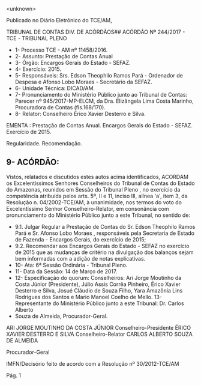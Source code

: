 &lt;unknown&gt;

Publicado  no  Diário Eletrônico do TCE/AM,

TRIBUNAL DE CONTAS DIV. DE  ACÓRDÃOS## ACÓRDÃO Nº 244/2017 - TCE - TRIBUNAL PLENO

- 1- Processo TCE - AM nº 11458/2016.
- 2- Assunto: Prestação de Contas Anual
- 3- Órgão: Encargos Gerais do Estado - SEFAZ.
- 4- Exercício: 2015.
- 5- Responsáveis: Srs. Edson Theophilo Ramos Pará - Ordenador de Despesa e Afonso Lobo Moraes - Secretário da SEFAZ.
- 6- Unidade Técnica: DICAD/AM.
- 7- Pronunciamento  do Ministério  Público  junto  ao Tribunal  de Contas: Parecer  nº 945/2017-MP-ELCM, da Dra. Elizângela Lima Costa Marinho, Procuradora de Contas (fls.168/170).
- 8- Relator: Conselheiro Érico Xavier Desterro e Silva.

EMENTA : Prestação  de  Contas  Anual.  Encargos Gerais do Estado - SEFAZ. Exercício de 2015.

Regularidade. Recomendação.

## 9- ACÓRDÃO:

Vistos, relatados e discutidos estes autos acima identificados, ACORDAM os Excelentíssimos Senhores Conselheiros do Tribunal de Contas do Estado do Amazonas, reunidos em Sessão do Tribunal Pleno , no exercício da competência atribuída pelos arts. 5º, II e 11, inciso III, alínea 'a', item 3, da Resolução n. 04/2002-TCE/AM, à unanimidade, nos termos do voto do Excelentíssimo Senhor Conselheiro-Relator, em consonância com pronunciamento do Ministério Público junto a este Tribunal, no sentido de:

- 9.1. Julgar  Regular a  Prestação  de  Contas  do Sr.  Edson  Theophilo Ramos Pará e Sr. Afonso Lobo Moraes , responsáveis pela Secretaria de Estado de Fazenda - Encargos Gerais, do exercício de 2015;
- 9.2. Recomendar aos Encargos Gerais do Estado - SEFAZ no exercício de 2015 que as mudanças de critério na divulgação dos balanços sejam bem informadas com a adição de notas explicativas.
- 10- Ata: 6ª Sessão Ordinária - Tribunal Pleno.
- 11- Data da Sessão: 14 de Março de 2017.
- 12-  Especificação  do  quorum: Conselheiros: Ari Jorge  Moutinho  da  Costa  Júnior (Presidente), Júlio Assis Corrêa Pinheiro, Érico Xavier Desterro e Silva, Josué Cláudio de Souza Filho, Yara Amazônia Lins Rodrigues dos Santos e Mario Manoel Coelho de Mello. 13-  Representante  do  Ministério  Público  junto  a  este Tribunal: Dr. Carlos  Alberto
- Souza de Almeida, Procurador-Geral.

ARI JORGE MOUTINHO DA COSTA JÚNIOR Conselheiro-Presidente ÉRICO XAVIER DESTERRO E SILVA Conselheiro-Relator CARLOS ALBERTO SOUZA DE ALMEIDA

Procurador-Geral

IMFN/Decisório feito de acordo com a Resolução nº 30/2012-TCE/AM

Pág. 1